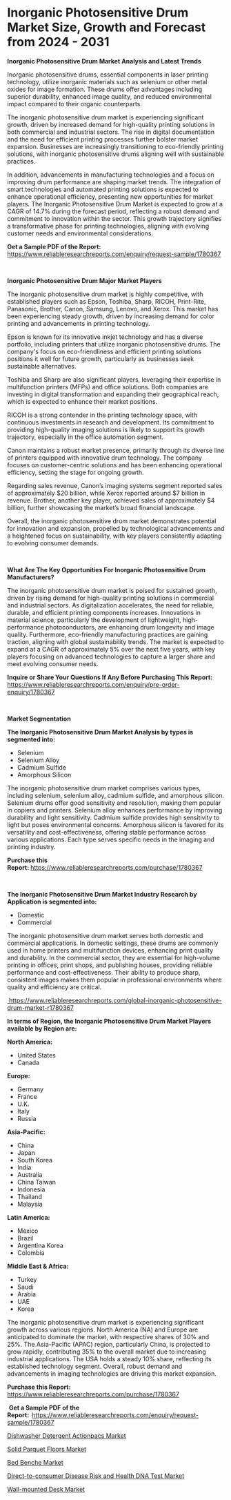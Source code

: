 <p><h1>Inorganic Photosensitive Drum Market Size, Growth and Forecast from 2024 - 2031</h1></p><p><strong>Inorganic Photosensitive Drum Market Analysis and Latest Trends</strong></p>
<p><p>Inorganic photosensitive drums, essential components in laser printing technology, utilize inorganic materials such as selenium or other metal oxides for image formation. These drums offer advantages including superior durability, enhanced image quality, and reduced environmental impact compared to their organic counterparts. </p><p>The inorganic photosensitive drum market is experiencing significant growth, driven by increased demand for high-quality printing solutions in both commercial and industrial sectors. The rise in digital documentation and the need for efficient printing processes further bolster market expansion. Businesses are increasingly transitioning to eco-friendly printing solutions, with inorganic photosensitive drums aligning well with sustainable practices.</p><p>In addition, advancements in manufacturing technologies and a focus on improving drum performance are shaping market trends. The integration of smart technologies and automated printing solutions is expected to enhance operational efficiency, presenting new opportunities for market players. The Inorganic Photosensitive Drum Market is expected to grow at a CAGR of 14.7% during the forecast period, reflecting a robust demand and commitment to innovation within the sector. This growth trajectory signifies a transformative phase for printing technologies, aligning with evolving customer needs and environmental considerations.</p></p>
<p><strong>Get a Sample PDF of the Report:&nbsp;</strong> <a href="https://www.reliableresearchreports.com/enquiry/request-sample/1780367?utm_campaign=1477&utm_medium=2&utm_source=Github&utm_content=ia&utm_term=13102024&utm_id=inorganic-photosensitive-drum">https://www.reliableresearchreports.com/enquiry/request-sample/1780367</a></p>
<p>&nbsp;</p>
<p><strong>Inorganic Photosensitive Drum Major Market Players</strong></p>
<p><p>The inorganic photosensitive drum market is highly competitive, with established players such as Epson, Toshiba, Sharp, RICOH, Print-Rite, Panasonic, Brother, Canon, Samsung, Lenovo, and Xerox. This market has been experiencing steady growth, driven by increasing demand for color printing and advancements in printing technology.</p><p>Epson is known for its innovative inkjet technology and has a diverse portfolio, including printers that utilize inorganic photosensitive drums. The company's focus on eco-friendliness and efficient printing solutions positions it well for future growth, particularly as businesses seek sustainable alternatives.</p><p>Toshiba and Sharp are also significant players, leveraging their expertise in multifunction printers (MFPs) and office solutions. Both companies are investing in digital transformation and expanding their geographical reach, which is expected to enhance their market positions.</p><p>RICOH is a strong contender in the printing technology space, with continuous investments in research and development. Its commitment to providing high-quality imaging solutions is likely to support its growth trajectory, especially in the office automation segment.</p><p>Canon maintains a robust market presence, primarily through its diverse line of printers equipped with innovative drum technology. The company focuses on customer-centric solutions and has been enhancing operational efficiency, setting the stage for ongoing growth.</p><p>Regarding sales revenue, Canon’s imaging systems segment reported sales of approximately $20 billion, while Xerox reported around $7 billion in revenue. Brother, another key player, achieved sales of approximately $4 billion, further showcasing the market’s broad financial landscape.</p><p>Overall, the inorganic photosensitive drum market demonstrates potential for innovation and expansion, propelled by technological advancements and a heightened focus on sustainability, with key players consistently adapting to evolving consumer demands.</p></p>
<p>&nbsp;</p>
<p><strong>What Are The Key Opportunities For Inorganic Photosensitive Drum Manufacturers?</strong></p>
<p><p>The inorganic photosensitive drum market is poised for sustained growth, driven by rising demand for high-quality printing solutions in commercial and industrial sectors. As digitalization accelerates, the need for reliable, durable, and efficient printing components increases. Innovations in material science, particularly the development of lightweight, high-performance photoconductors, are enhancing drum longevity and image quality. Furthermore, eco-friendly manufacturing practices are gaining traction, aligning with global sustainability trends. The market is expected to expand at a CAGR of approximately 5% over the next five years, with key players focusing on advanced technologies to capture a larger share and meet evolving consumer needs.</p></p>
<p><strong>Inquire or Share Your Questions If Any Before Purchasing This Report:</strong> <a href="https://www.reliableresearchreports.com/enquiry/pre-order-enquiry/1780367?utm_campaign=1477&utm_medium=2&utm_source=Github&utm_content=ia&utm_term=13102024&utm_id=inorganic-photosensitive-drum">https://www.reliableresearchreports.com/enquiry/pre-order-enquiry/1780367</a></p>
<p>&nbsp;</p>
<p><strong>Market Segmentation</strong></p>
<p><strong>The Inorganic Photosensitive Drum Market Analysis by types is segmented into:</strong></p>
<p><ul><li>Selenium</li><li>Selenium Alloy</li><li>Cadmium Sulfide</li><li>Amorphous Silicon</li></ul></p>
<p><p>The inorganic photosensitive drum market comprises various types, including selenium, selenium alloy, cadmium sulfide, and amorphous silicon. Selenium drums offer good sensitivity and resolution, making them popular in copiers and printers. Selenium alloy enhances performance by improving durability and light sensitivity. Cadmium sulfide provides high sensitivity to light but poses environmental concerns. Amorphous silicon is favored for its versatility and cost-effectiveness, offering stable performance across various applications. Each type serves specific needs in the imaging and printing industry.</p></p>
<p><strong>Purchase this Report:&nbsp;</strong><a href="https://www.reliableresearchreports.com/purchase/1780367?utm_campaign=1477&utm_medium=2&utm_source=Github&utm_content=ia&utm_term=13102024&utm_id=inorganic-photosensitive-drum">https://www.reliableresearchreports.com/purchase/1780367</a></p>
<p>&nbsp;</p>
<p><strong>The Inorganic Photosensitive Drum Market Industry Research by Application is segmented into:</strong></p>
<p><ul><li>Domestic</li><li>Commercial</li></ul></p>
<p><p>The inorganic photosensitive drum market serves both domestic and commercial applications. In domestic settings, these drums are commonly used in home printers and multifunction devices, enhancing print quality and durability. In the commercial sector, they are essential for high-volume printing in offices, print shops, and publishing houses, providing reliable performance and cost-effectiveness. Their ability to produce sharp, consistent images makes them popular in professional environments where quality and efficiency are critical.</p></p>
<p><a href="https://www.reliableresearchreports.com/global-inorganic-photosensitive-drum-market-r1780367?utm_campaign=1477&utm_medium=2&utm_source=Github&utm_content=ia&utm_term=13102024&utm_id=inorganic-photosensitive-drum">&nbsp;https://www.reliableresearchreports.com/global-inorganic-photosensitive-drum-market-r1780367</a></p>
<p><strong>In terms of Region, the Inorganic Photosensitive Drum Market Players available by Region are:</strong></p>
<p>
    <p> <strong> North America: </strong>
        <ul>
            <li>United States</li>
            <li>Canada</li>
        </ul>
        </p> 
    <p> <strong> Europe: </strong>
        <ul>
            <li>Germany</li>
            <li>France</li>
            <li>U.K.</li>
            <li>Italy</li>
            <li>Russia</li>
        </ul>
        </p> 
    <p> <strong> Asia-Pacific: </strong>
        <ul>
            <li>China</li>
            <li>Japan</li>
            <li>South Korea</li>
            <li>India</li>
            <li>Australia</li>
            <li>China Taiwan</li>
            <li>Indonesia</li>
            <li>Thailand</li>
            <li>Malaysia</li>
        </ul>
        </p> 
    <p> <strong> Latin America: </strong>
        <ul>
            <li>Mexico</li>
            <li>Brazil</li>
            <li>Argentina Korea</li>
            <li>Colombia</li>
        </ul>
        </p> 
    <p> <strong> Middle East & Africa: </strong>
        <ul>
            <li>Turkey</li>
            <li>Saudi</li>
            <li>Arabia</li>
            <li>UAE</li>
            <li>Korea</li>
        </ul>
    </p>
    </p>
<p><p>The inorganic photosensitive drum market is experiencing significant growth across various regions. North America (NA) and Europe are anticipated to dominate the market, with respective shares of 30% and 25%. The Asia-Pacific (APAC) region, particularly China, is projected to grow rapidly, contributing 35% to the overall market due to increasing industrial applications. The USA holds a steady 10% share, reflecting its established technology segment. Overall, robust demand and advancements in imaging technologies are driving this market expansion.</p></p>
<p><strong>Purchase this Report: </strong><a href="https://www.reliableresearchreports.com/purchase/1780367?utm_campaign=1477&utm_medium=2&utm_source=Github&utm_content=ia&utm_term=13102024&utm_id=inorganic-photosensitive-drum">https://www.reliableresearchreports.com/purchase/1780367</a></p>
<p>&nbsp;<strong>Get a Sample PDF of the Report:&nbsp;&nbsp;</strong><a href="https://www.reliableresearchreports.com/enquiry/request-sample/1780367?utm_campaign=1477&utm_medium=2&utm_source=Github&utm_content=ia&utm_term=13102024&utm_id=inorganic-photosensitive-drum">https://www.reliableresearchreports.com/enquiry/request-sample/1780367</a></p>
<p><strong></strong></p>
<p><p><a href="https://github.com/provorikovar/Market-Research-Report-List-6/blob/main/dishwasher-detergent-actionpacs-market.md?utm_campaign=1477&utm_medium=2&utm_source=Github&utm_content=ia&utm_term=13102024&utm_id=inorganic-photosensitive-drum">Dishwasher Detergent Actionpacs Market</a></p><p><a href="https://www.linkedin.com/pulse/solid-parquet-floors-market-global-regional-analysis-focus-end-55jmc?utm_campaign=1477&utm_medium=2&utm_source=Github&utm_content=ia&utm_term=13102024&utm_id=inorganic-photosensitive-drum">Solid Parquet Floors Market</a></p><p><a href="https://www.linkedin.com/pulse/bed-benche-market-trends-strategic-insights-2024-2031-firmotion-0nnhc?utm_campaign=1477&utm_medium=2&utm_source=Github&utm_content=ia&utm_term=13102024&utm_id=inorganic-photosensitive-drum">Bed Benche Market</a></p><p><a href="https://www.linkedin.com/pulse/direct-to-consumer-disease-risk-health-dna-test-market-report-tezaf?utm_campaign=1477&utm_medium=2&utm_source=Github&utm_content=ia&utm_term=13102024&utm_id=inorganic-photosensitive-drum">Direct-to-consumer Disease Risk and Health DNA Test Market</a></p><p><a href="https://www.linkedin.com/pulse/wall-mounted-desk-market-trends-detailed-study-its-segmentation-9vugc?utm_campaign=1477&utm_medium=2&utm_source=Github&utm_content=ia&utm_term=13102024&utm_id=inorganic-photosensitive-drum">Wall-mounted Desk Market</a></p></p>